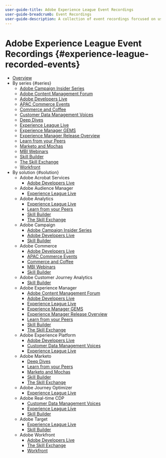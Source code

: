 ```yaml
---
user-guide-title: Adobe Experience League Event Recordings
user-guide-breadcrumb: Event Recordings
user-guide-description: A collection of event recordings forcused on using Adobe's Enterprise products
---
```


# Adobe Experience League Event Recordings {#experience-league-recorded-events}

+ [Overview](overview.md)
+ By series {#series}
  + [Adobe Campaign Insider Series](https://experienceleague.adobe.com/docs/events/adobe-campaign-insider-recordings/overview.html)
  + [Adobe Content Management Forum](https://experienceleague.adobe.com/docs/events/adobe-content-management-forum-recordings/overview.html)
  + [Adobe Developers Live](https://experienceleague.adobe.com/docs/events/adobe-developers-live-recordings/overview.html)
  + [APAC Commerce Events](https://experienceleague.adobe.com/docs/events/apac-commerce-recordings/overview.html)
  + [Commerce and Coffee](https://experienceleague.adobe.com/docs/events/commerce-and-coffee-recordings/overview.html)
  + [Customer Data Management Voices](https://experienceleague.adobe.com/docs/events/customer-data-management-voices-recordings/overview.html)
  + [Deep Dives](https://experienceleague.adobe.com/docs/events/deep-dives-recordings/overview.html)
  + [Experience League Live](https://experienceleague.adobe.com/docs/events/experience-league-live-recordings/overview.html)
  + [Experience Manager GEMS](https://experienceleague.adobe.com/docs/events/experience-manager-gems-recordings/overview.html)
  + [Experience Manager Release Overview](https://experienceleague.adobe.com/docs/events/aemcs-release-update-recordings/overview.html)
  + [Learn from your Peers](https://experienceleague.adobe.com/docs/events/learn-from-your-peers-recordings/overview.html)
  + [Marketo and Mochas](https://experienceleague.adobe.com/docs/events/marketo-and-mochas-recordings/overview.html)
  + [MBI Webinars](https://experienceleague.adobe.com/docs/events/mbi-webinars-recordings/overview.html)
  + [Skill Builder](https://experienceleague.adobe.com/docs/events/skill-builder-recordings/overview.html)
  + [The Skill Exchange](https://experienceleague.adobe.com/docs/events/the-skill-exchange-recordings/overview.html)
  + [Workfront](https://experienceleague.adobe.com/docs/events/workfront-recordings/overview.html)
+ By solution {#solution}
  + Adobe Acrobat Services
    + [Adobe Developers Live](https://experienceleague.adobe.com/docs/events/adobe-developers-live-recordings/overview.html)
  + Adobe Audience Manager
    + [Experience League Live](https://experienceleague.adobe.com/docs/events/experience-league-live-recordings/overview.html)
  + Adobe Analytics
    + [Experience League Live](https://experienceleague.adobe.com/docs/events/experience-league-live-recordings/overview.html)
    + [Learn from your Peers](https://experienceleague.adobe.com/docs/events/learn-from-your-peers-recordings/overview.html)
    + [Skill Builder](https://experienceleague.adobe.com/docs/events/skill-builder-recordings/overview.html)
    + [The Skill Exchange](https://experienceleague.adobe.com/docs/events/the-skill-exchange-recordings/overview.html)
  + Adobe Campaign
    + [Adobe Campaign Insider Series](https://experienceleague.adobe.com/docs/events/adobe-campaign-insider-recordings/overview.html)
    + [Adobe Developers Live](https://experienceleague.adobe.com/docs/events/adobe-developers-live-recordings/overview.html)
    + [Skill Builder](https://experienceleague.adobe.com/docs/events/skill-builder-recordings/overview.html)
  + Adobe Commerce
    + [Adobe Developers Live](https://experienceleague.adobe.com/docs/events/adobe-developers-live-recordings/overview.html)
    + [APAC Commerce Events](https://experienceleague.adobe.com/docs/events/apac-commerce-recordings/overview.html)
    + [Commerce and Coffee](https://experienceleague.adobe.com/docs/events/commerce-and-coffee-recordings/overview.html)
    + [MBI Webinars](https://experienceleague.adobe.com/docs/events/mbi-webinars-recordings/overview.html)
    + [Skill Builder](https://experienceleague.adobe.com/docs/events/skill-builder-recordings/overview.html)
  + Adobe Customer Journey Analytics
    + [Skill Builder](https://experienceleague.adobe.com/docs/events/skill-builder-recordings/overview.html)
  + Adobe Experience Manager
    + [Adobe Content Management Forum](https://experienceleague.adobe.com/docs/events/adobe-content-management-forum-recordings/overview.html)
    + [Adobe Developers Live](https://experienceleague.adobe.com/docs/events/adobe-developers-live-recordings/overview.html)
    + [Experience League Live](https://experienceleague.adobe.com/docs/events/experience-league-live-recordings/overview.html)
    + [Experience Manager GEMS](https://experienceleague.adobe.com/docs/events/experience-manager-gems-recordings/overview.html)
    + [Experience Manager Release Overview](https://experienceleague.adobe.com/docs/events/aemcs-release-update-recordings/overview.html)
    + [Learn from your Peers](https://experienceleague.adobe.com/docs/events/learn-from-your-peers-recordings/overview.html)
    + [Skill Builder](https://experienceleague.adobe.com/docs/events/skill-builder-recordings/overview.html)
    + [The Skill Exchange](https://experienceleague.adobe.com/docs/events/the-skill-exchange-recordings/overview.html)
  + Adobe Experience Platform
    + [Adobe Developers Live](https://experienceleague.adobe.com/docs/events/adobe-developers-live-recordings/overview.html)
    + [Customer Data Management Voices](https://experienceleague.adobe.com/docs/events/customer-data-management-voices-recordings/overview.html)
    + [Experience League Live](https://experienceleague.adobe.com/docs/events/experience-league-live-recordings/overview.html)
  + Adobe Marketo
    + [Deep Dives](https://experienceleague.adobe.com/docs/events/deep-dives-recordings/overview.html)
    + [Learn from your Peers](https://experienceleague.adobe.com/docs/events/learn-from-your-peers-recordings/overview.html)
    + [Marketo and Mochas](https://experienceleague.adobe.com/docs/events/marketo-and-mochas-recordings/overview.html)
    + [Skill Builder](https://experienceleague.adobe.com/docs/events/skill-builder-recordings/overview.html)
    + [The Skill Exchange](https://experienceleague.adobe.com/docs/events/the-skill-exchange-recordings/overview.html)
  + Adobe Journey Optimizer
    + [Experience League Live](https://experienceleague.adobe.com/docs/events/experience-league-live-recordings/overview.html)
  + Adobe Real-time CDP
    + [Customer Data Management Voices](https://experienceleague.adobe.com/docs/events/customer-data-management-voices-recordings/overview.html)
    + [Experience League Live](https://experienceleague.adobe.com/docs/events/experience-league-live-recordings/overview.html)
    + [Skill Builder](https://experienceleague.adobe.com/docs/events/skill-builder-recordings/overview.html)
  + Adobe Target
    + [Experience League Live](https://experienceleague.adobe.com/docs/events/experience-league-live-recordings/overview.html)
    + [Skill Builder](https://experienceleague.adobe.com/docs/events/skill-builder-recordings/overview.html)
  + Adobe Workfront
    + [Adobe Developers Live](https://experienceleague.adobe.com/docs/events/adobe-developers-live-recordings/overview.html)
    + [The Skill Exchange](https://experienceleague.adobe.com/docs/events/the-skill-exchange-recordings/overview.html)
    + [Workfront](https://experienceleague.adobe.com/docs/events/workfront-recordings/overview.html)